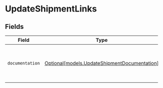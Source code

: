 # UpdateShipmentLinks


## Fields

| Field                                                                                    | Type                                                                                     | Required                                                                                 | Description                                                                              |
| ---------------------------------------------------------------------------------------- | ---------------------------------------------------------------------------------------- | ---------------------------------------------------------------------------------------- | ---------------------------------------------------------------------------------------- |
| `documentation`                                                                          | [Optional[models.UpdateShipmentDocumentation]](../models/updateshipmentdocumentation.md) | :heavy_minus_sign:                                                                       | The URL to the generic Mollie API error handling guide.                                  |